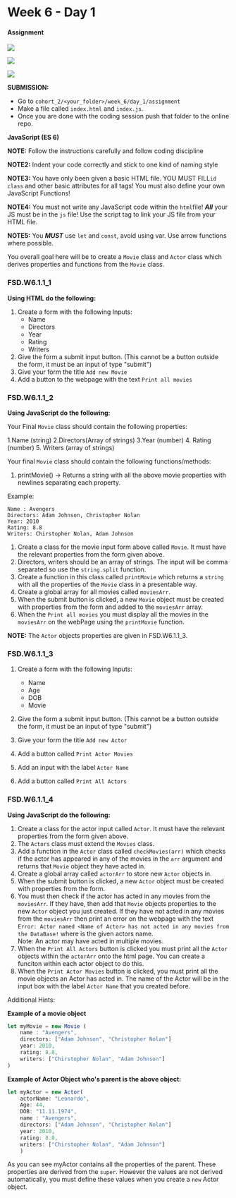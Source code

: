 # Week 6 - Day 1

#### Assignment

![](https://img.shields.io/badge/MASAI-SPARTANS-red?logo=&style=for-the-badge)

![](https://img.shields.io/badge/WEEK6-DAY1-green)

![](https://img.shields.io/badge/ASSIGNMENT-orange)

**SUBMISSION:**

- Go to `cohort_2/<your_folder>/week_6/day_1/assignment` 
- Make a file called `index.html` and `index.js`.
- Once you are done with the coding session push that folder to the online repo. 


**JavaScript (ES 6)**

**NOTE:** Follow the instructions carefully and follow coding discipline

**NOTE2:** Indent your code correctly and stick to one kind of naming style

**NOTE3:** You have only been given a basic HTML file. YOU MUST FILL`id` `class` and other basic attributes for all tags! You must also define your own JavaScript Functions!  

**NOTE4:** You must not write any JavaScript code within the `html`file! ***All*** your JS must be in the `js` file! Use the script tag to link your JS file from your HTML file. 

**NOTE5:** You ***MUST*** use `let` and `const`, avoid using var. Use arrow functions where possible.

You overall goal here will be to create a `Movie` class and `Actor` class which derives properties and functions from the `Movie` class. 

### FSD.W6.1.1_1

**Using HTML do the following:**

1. Create a form with the following Inputs:
    - Name
    - Directors
    - Year
    - Rating
    - Writers
2. Give the form a submit input button. (This cannot be a button outside the form, it must be an input of type "submit")
3. Give your form the title `Add new Movie`
4. Add a button to the webpage with the text `Print all movies`

### FSD.W6.1.1_2

**Using JavaScript do the following:**

Your Final `Movie` class should contain the following properties:

1.Name (string)
2.Directors(Array of strings)
3.Year (number)
4. Rating (number)
5. Writers (array of strings)

Your final `Movie` class should contain the following functions/methods:

1. printMovie() -> Returns a string with all the above movie properties with newlines separating each property. 

Example: 

```
Name : Avengers
Directors: Adam Johnson, Christopher Nolan
Year: 2010 
Rating: 8.8
Writers: Chirstopher Nolan, Adam Johnson
```


1. Create a class for the movie input form above called `Movie`. It must have the relevant properties from the form given above.
2. Directors, writers should be an array of strings. The input will be comma separated so use the `string.split` function.
3. Create a function in this class called `printMovie` which returns a `string` with all the properties of the `Movie` class in a presentable way.  
4. Create a global array for all movies called `moviesArr`.
5. When the submit button is clicked, a new `Movie` object must be created with properties from the form and added to the `moviesArr` array.
6. When the `Print all movies` you must display all the movies in the `moviesArr` on the webPage using the `printMovie` function. 

**NOTE:** The `Actor` objects properties are given in FSD.W6.1.1_3.

### FSD.W6.1.1_3

1. Create a form with the following Inputs:
    - Name
    - Age
    - DOB
    - Movie
    
2. Give the form a submit input button. (This cannot be a button outside the form, it must be an input of type "submit")

3. Give your form the title `Add new Actor`

4. Add a button called `Print Actor Movies`

5. Add an input with the label `Actor Name`

6. Add a button called `Print All Actors`

### FSD.W6.1.1_4

**Using JavaScript do the following:**

1. Create a class for the actor input called `Actor`. It must have the relevant properties from the form given above.
2. The `Actors` class must extend the `Movies` class. 
3. Add a function in the `Actor` class called `checkMovies(arr)` which checks if the actor has appeared in any of the movies in the `arr` argument and returns that `Movie` object they have acted in.
4. Create a global array called `actorArr` to store new `Actor` objects in.
4. When the submit button is clicked, a new `Actor` object must be created with properties from the form. 
5. You must then check if the actor has acted in any movies from the `moviesArr`. If they have, then add that `Movie` objects properties to the new `Actor` object you just created. If they have not acted in any movies from the `moviesArr` then print an error on the webpage with the text `Error: Actor named <Name of Actor> has not acted in any movies from the DataBase!` where <Name of Actor> is the given actors name.  
Note: An actor may have acted in multiple movies.
6. When the `Print All Actors` button is clicked you must print all the `Actor` objects within the `actorArr` onto the html page. You can create a funciton within each actor object to do this.
7. When the `Print Actor Movies` button is clicked, you must print all the movie objects an Actor has acted in. The name of the Actor will be in the input box with the label `Actor Name` that you created before.

Additional Hints:

**Example of a movie object**

```javascript
let myMovie = new Movie (
    name : "Avengers",
    directors: ["Adam Johnson", "Christopher Nolan"]
    year: 2010,
    rating: 8.8,
    writers: ["Chirstopher Nolan", "Adam Johnson"]
)
```

**Example of Actor Object who's parent is the above object:**

```javascript
let myActor = new Actor(
    actorName: "Leonardo",
    Age: 44,
    DOB: "11.11.1974",
    name : "Avengers",
    directors: ["Adam Johnson", "Christopher Nolan"]
    year: 2010,
    rating: 8.8,
    writers: ["Chirstopher Nolan", "Adam Johnson"]
    )
```

As you can see myActor contains all the properties of the parent. These properties are derived from the `super`. However the values are not derived automatically, you must define these values when you create a `new` Actor object.
